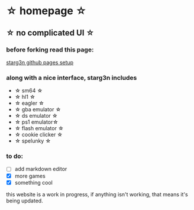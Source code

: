 # ☆ homepage ☆

☆ no complicated UI ☆
---
### before forking read this page:
[starg3n github pages setup](https://github.com/starg3n/starg3n.github.io/blob/main/forksetup.md)

### along with a nice interface, starg3n includes
  - ☆ sm64 ☆
  - ☆ hl1 ☆
  - ☆ eagler ☆
  - ☆ gba emulator ☆
  - ☆ ds emulator ☆
  - ☆ ps1 emulator☆
  - ☆ flash emulator ☆
  - ☆ cookie clicker ☆
  - ☆ spelunky ☆

### to do:
  - [ ] add markdown editor
  - [X] more games
  - [X] something cool

this website is a work in progress, if anything isn't working, that means it's being updated.
